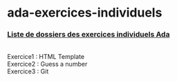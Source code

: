 # ada-exercices-individuels
<U><h3>Liste de dossiers des exercices individuels Ada</h3><br></U>
Exercice1 : HTML Template  <br>
Exercice2 : Guess a number <br>
Exercice3 : Git <br>

